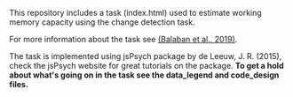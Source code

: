 This repository includes a task (index.html) used to estimate working memory capacity using the change detection task.

For more information about the task see <a href="sciencedirect.com/science/article/pii/S0010027719301519?casa_token=xyYVpNWMPJAAAAAA:3p7iQDMsusuaZoVD9wT11bh3fnLd9O1MQEhheBr-ODAXiHsxLnVuWDLEaqbBdEuMp1gRlZhcjg">(Balaban et al., 2019)</a>.

The task is implemented using jsPsych package by de Leeuw, J. R. (2015), check the jsPsych website for great tutorials on the package. 
**To get a hold about what's going on in the task see the data_legend and code_design files.**
